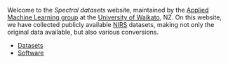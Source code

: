 Welcome to the *Spectral datasets* website, maintained by the [Applied Machine Learning group](https://www.data-mining.co.nz/)
at the [University of Waikato](https://www.cs.waikato.ac.nz/), NZ. On this website, we have collected
publicly available [NIRS](https://en.wikipedia.org/wiki/Near-infrared_spectroscopy) datasets, making not only
the original data available, but also various conversions. 

* [Datasets](datasets/index.md)
* [Software](software.md)
